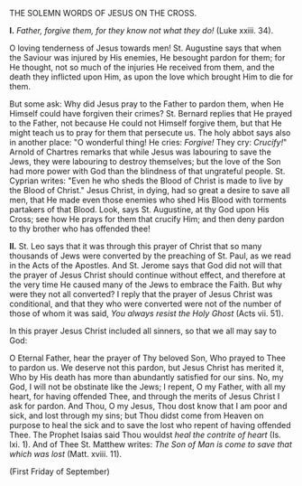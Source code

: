 
THE SOLEMN WORDS OF JESUS ON THE CROSS.

**I\.** *Father, forgive them, for they know not what they do!* (Luke xxiii. 34).

O loving tenderness of Jesus towards men! St. Augustine says that when the Saviour was injured by His enemies, He besought pardon for them; for He thought, not so much of the injuries He received from them, and the death they inflicted upon Him, as upon the love which brought Him to die for them.

But some ask: Why did Jesus pray to the Father to pardon them, when He Himself could have forgiven their crimes? St. Bernard replies that He prayed to the Father, not because He could not Himself forgive them, but that He might teach us to pray for them that persecute us. The holy abbot says also in another place: \"O wonderful thing! He cries: *Forgive!* They cry: *Crucify!*\" Arnold of Chartres remarks that while Jesus was labouring to save the Jews, they were labouring to destroy themselves; but the love of the Son had more power with God than the blindness of that ungrateful people. St. Cyprian writes: \"Even he who sheds the Blood of Christ is made to live by the Blood of Christ.\" Jesus Christ, in dying, had so great a desire to save all men, that He made even those enemies who shed His Blood with torments partakers of that Blood. Look, says St. Augustine, at thy God upon His Cross; see how He prays for them that crucify Him; and then deny pardon to thy brother who has offended thee!

**II\.** St. Leo says that it was through this prayer of Christ that so many thousands of Jews were converted by the preaching of St. Paul, as we read in the Acts of the Apostles. And St. Jerome says that God did not will that the prayer of Jesus Christ should continue without effect, and therefore at the very time He caused many of the Jews to embrace the Faith. But why were they not all converted? I reply that the prayer of Jesus Christ was conditional, and that they who were converted were not of the number of those of whom it was said, *You always resist the Holy Ghost* (Acts vii. 51).

In this prayer Jesus Christ included all sinners, so that we all may say to God:

O Eternal Father, hear the prayer of Thy beloved Son, Who prayed to Thee to pardon us. We deserve not this pardon, but Jesus Christ has merited it, Who by His death has more than abundantly satisfied for our sins. No, my God, I will not be obstinate like the Jews; I repent, O my Father, with all my heart, for having offended Thee, and through the merits of Jesus Christ I ask for pardon. And Thou, O my Jesus, Thou dost know that I am poor and sick, and lost through my sins; but Thou didst come from Heaven on purpose to heal the sick and to save the lost who repent of having offended Thee. The Prophet Isaias said Thou wouldst *heal the contrite of heart* (Is. lxi. 1). And of Thee St. Matthew writes: *The Son of Man is come to save that which was lost* (Matt. xviii. 11).

(First Friday of September)

